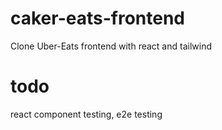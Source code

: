 # caker-eats-frontend

Clone Uber-Eats frontend with react and tailwind

# todo

react component testing, e2e testing
